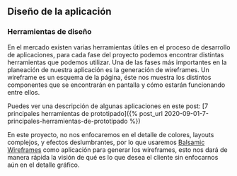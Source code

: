 ## Diseño de la aplicación

### Herramientas de diseño

En el mercado existen varias herramientas útiles en el proceso de desarrollo de aplicaciones, para cada fase del proyecto podemos encontrar distintas herramientas que podemos utilizar. Una de las fases más importantes en la planeación de nuestra aplicación es la generación de wireframes. Un wireframe es un esquema de la página, éste nos muestra los distintos componentes que se encontrarán en pantalla y cómo estarán funcionando entre ellos.

Puedes ver una descripción de algunas aplicaciones en este post: [7 principales herramientas de prototipado]({% post_url 2020-09-01-7-principales-herramientas-de-prototipado %})

En este proyecto, no nos enfocaremos en el detalle de colores, layouts complejos, y efectos deslumbrantes, por lo que usaremos [Balsamic Wireframes](https://balsamiq.com/wireframes/) como aplicación para generar los wireframes, esto nos dará de manera rápida la visión de qué es lo que desea el cliente sin enfocarnos aún en el detalle gráfico.

